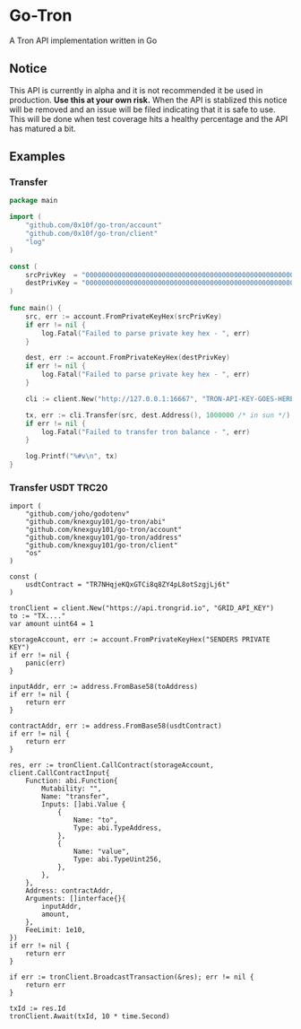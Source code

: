 # Go-Tron

A Tron API implementation written in Go

## Notice

This API is currently in alpha and it is not recommended it be used in production. __Use this at your own risk.__ When the API is stablized this notice will be removed and an issue will be filed indicating that it is safe to use. This will be done when test coverage hits a healthy percentage and the API has matured a bit.

## Examples

### Transfer

```go
package main

import (
	"github.com/0x10f/go-tron/account"
	"github.com/0x10f/go-tron/client"
	"log"
)

const (
  	srcPrivKey  = "000000000000000000000000000000000000000000000000000000000000010f"
  	destPrivKey = "000000000000000000000000000000000000000000000000000000000000010e"
)
  
func main() {
	src, err := account.FromPrivateKeyHex(srcPrivKey)
	if err != nil {
		log.Fatal("Failed to parse private key hex - ", err)
	}

	dest, err := account.FromPrivateKeyHex(destPrivKey)
	if err != nil { 
		log.Fatal("Failed to parse private key hex - ", err)
	}

	cli := client.New("http://127.0.0.1:16667", "TRON-API-KEY-GOES-HERE")

	tx, err := cli.Transfer(src, dest.Address(), 1000000 /* in sun */)
	if err != nil {
		log.Fatal("Failed to transfer tron balance - ", err)
	}

	log.Printf("%#v\n", tx)
}
```

### Transfer USDT TRC20

```
import (
	"github.com/joho/godotenv"
	"github.com/knexguy101/go-tron/abi"
	"github.com/knexguy101/go-tron/account"
	"github.com/knexguy101/go-tron/address"
	"github.com/knexguy101/go-tron/client"
	"os"	
)

const (
	usdtContract = "TR7NHqjeKQxGTCi8q8ZY4pL8otSzgjLj6t"
)

tronClient = client.New("https://api.trongrid.io", "GRID_API_KEY")
to := "TX...."
var amount uint64 = 1

storageAccount, err := account.FromPrivateKeyHex("SENDERS PRIVATE KEY")
if err != nil {
	panic(err)
}

inputAddr, err := address.FromBase58(toAddress)
if err != nil {
	return err
}

contractAddr, err := address.FromBase58(usdtContract)
if err != nil {
	return err
}

res, err := tronClient.CallContract(storageAccount, client.CallContractInput{
	Function: abi.Function{
		Mutability: "",
		Name: "transfer",
		Inputs: []abi.Value {
			{
				Name: "to",
				Type: abi.TypeAddress,
			},
			{
				Name: "value",
				Type: abi.TypeUint256,
			},
		},
	},
	Address: contractAddr,
	Arguments: []interface{}{
		inputAddr,
		amount,
	},
	FeeLimit: 1e10,
})
if err != nil {
	return err
}
	
if err := tronClient.BroadcastTransaction(&res); err != nil {
	return err
}

txId := res.Id
tronClient.Await(txId, 10 * time.Second)
```
